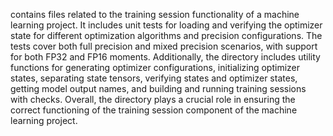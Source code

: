 contains files related to the training session functionality of a machine learning project. It includes unit tests for loading and verifying the optimizer state for different optimization algorithms and precision configurations. The tests cover both full precision and mixed precision scenarios, with support for both FP32 and FP16 moments. Additionally, the directory includes utility functions for generating optimizer configurations, initializing optimizer states, separating state tensors, verifying states and optimizer states, getting model output names, and building and running training sessions with checks. Overall, the directory plays a crucial role in ensuring the correct functioning of the training session component of the machine learning project.